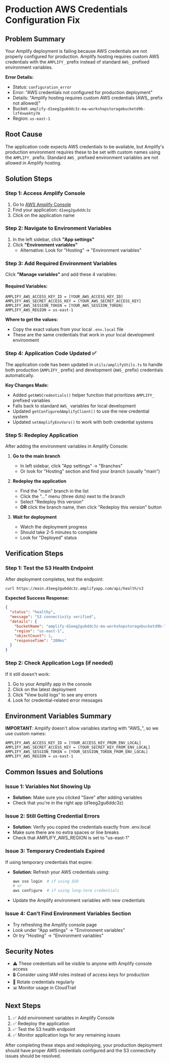 # Production AWS Credentials Configuration Fix

## Problem Summary
Your Amplify deployment is failing because AWS credentials are not properly configured for production. Amplify hosting requires custom AWS credentials with the `AMPLIFY_` prefix instead of standard `AWS_` prefixed environment variables.

**Error Details:**
- Status: `configuration_error`
- Error: "AWS credentials not configured for production deployment"
- Details: "Amplify hosting requires custom AWS credentials (AWS_ prefix not allowed)"
- Bucket: `amplify-d1eeg2gu6ddc3z-ma-workshopstoragebucketd9b-lzf4vwokty7m`
- Region: `us-east-1`

## Root Cause
The application code expects AWS credentials to be available, but Amplify's production environment requires these to be set with custom names using the `AMPLIFY_` prefix. Standard `AWS_` prefixed environment variables are not allowed in Amplify hosting.

## Solution Steps

### Step 1: Access Amplify Console
1. Go to [AWS Amplify Console](https://console.aws.amazon.com/amplify/home)
2. Find your application: `d1eeg2gu6ddc3z`
3. Click on the application name

### Step 2: Navigate to Environment Variables
1. In the left sidebar, click **"App settings"**
2. Click **"Environment variables"**
   - Alternative: Look for "Hosting" → "Environment variables"

### Step 3: Add Required Environment Variables
Click **"Manage variables"** and add these 4 variables:

#### Required Variables:
```
AMPLIFY_AWS_ACCESS_KEY_ID = [YOUR_AWS_ACCESS_KEY_ID]
AMPLIFY_AWS_SECRET_ACCESS_KEY = [YOUR_AWS_SECRET_ACCESS_KEY]  
AMPLIFY_AWS_SESSION_TOKEN = [YOUR_AWS_SESSION_TOKEN]
AMPLIFY_AWS_REGION = us-east-1
```

**Where to get the values:**
- Copy the exact values from your local `.env.local` file
- These are the same credentials that work in your local development environment

### Step 4: Application Code Updated ✅
The application code has been updated in `utils/amplifyUtils.ts` to handle both production (`AMPLIFY_` prefix) and development (`AWS_` prefix) credentials automatically.

**Key Changes Made:**
- Added `getAWSCredentials()` helper function that prioritizes `AMPLIFY_` prefixed variables
- Falls back to standard `AWS_` variables for local development
- Updated `getConfiguredAmplifyClient()` to use the new credential system
- Updated `setAmplifyEnvVars()` to work with both credential systems

### Step 5: Redeploy Application
After adding the environment variables in Amplify Console:

1. **Go to the main branch**
   - In left sidebar, click "App settings" → "Branches" 
   - Or look for "Hosting" section and find your branch (usually "main")

2. **Redeploy the application**
   - Find the "main" branch in the list
   - Click the "..." menu (three dots) next to the branch
   - Select "Redeploy this version"
   - **OR** click the branch name, then click "Redeploy this version" button

3. **Wait for deployment**
   - Watch the deployment progress
   - Should take 2-5 minutes to complete
   - Look for "Deployed" status

## Verification Steps

### Step 1: Test the S3 Health Endpoint
After deployment completes, test the endpoint:

```bash
curl https://main.d1eeg2gu6ddc3z.amplifyapp.com/api/health/s3
```

**Expected Success Response:**
```json
{
  "status": "healthy",
  "message": "S3 connectivity verified",
  "details": {
    "bucketName": "amplify-d1eeg2gu6ddc3z-ma-workshopstoragebucketd9b-lzf4vwokty7m",
    "region": "us-east-1",
    "objectCount": 1,
    "responseTime": "200ms"
  }
}
```

### Step 2: Check Application Logs (if needed)
If it still doesn't work:
1. Go to your Amplify app in the console
2. Click on the latest deployment
3. Click "View build logs" to see any errors
4. Look for credential-related error messages

## Environment Variables Summary

**IMPORTANT**: Amplify doesn't allow variables starting with "AWS_", so we use custom names:

```
AMPLIFY_AWS_ACCESS_KEY_ID = [YOUR_ACCESS_KEY_FROM_ENV_LOCAL]
AMPLIFY_AWS_SECRET_ACCESS_KEY = [YOUR_SECRET_KEY_FROM_ENV_LOCAL]
AMPLIFY_AWS_SESSION_TOKEN = [YOUR_SESSION_TOKEN_FROM_ENV_LOCAL]
AMPLIFY_AWS_REGION = us-east-1
```

## Common Issues and Solutions

### Issue 1: Variables Not Showing Up
- **Solution**: Make sure you clicked "Save" after adding variables
- Check that you're in the right app (d1eeg2gu6ddc3z)

### Issue 2: Still Getting Credential Errors
- **Solution**: Verify you copied the credentials exactly from .env.local
- Make sure there are no extra spaces or line breaks
- Check that AMPLIFY_AWS_REGION is set to "us-east-1"

### Issue 3: Temporary Credentials Expired
If using temporary credentials that expire:
- **Solution**: Refresh your AWS credentials using:
  ```bash
  aws sso login  # if using SSO
  # or
  aws configure  # if using long-term credentials
  ```
- Update the Amplify environment variables with new credentials

### Issue 4: Can't Find Environment Variables Section
- Try refreshing the Amplify console page
- Look under "App settings" → "Environment variables"
- Or try "Hosting" → "Environment variables"

## Security Notes
- ⚠️ These credentials will be visible to anyone with Amplify console access
- 🔒 Consider using IAM roles instead of access keys for production
- 🔄 Rotate credentials regularly
- 📊 Monitor usage in CloudTrail

## Next Steps
1. ✅ Add environment variables in Amplify Console
2. ✅ Redeploy the application
3. ✅ Test the S3 health endpoint
4. ✅ Monitor application logs for any remaining issues

After completing these steps and redeploying, your production deployment should have proper AWS credentials configured and the S3 connectivity issues should be resolved.
